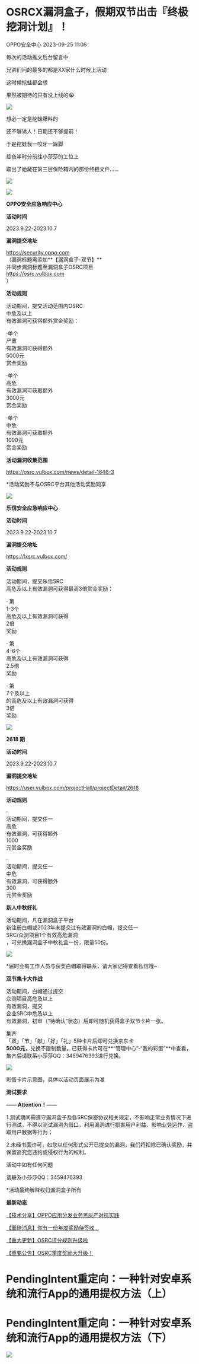 #  OSRCX漏洞盒子，假期双节出击『终极挖洞计划』！   
 OPPO安全中心   2023-09-25 11:06  
  
每次的活动推文后台留言中  
  
兄弟们问的最多的都是XX家什么时候上活动  
  
这时候挖蛙都会想  
  
果然被期待的只有没上线的😭  
  
![](https://mmbiz.qpic.cn/mmbiz_png/jBzzLZqveIducp5gV6L1QIRWSKblf48e7buJ4VsVQ6NZqicAWKn0PHNNRoDftZWGlric9OTOhrOuL19cwicJZg9fw/640?wx_fmt=png&tp=wxpic&wxfrom=5&wx_lazy=1&wx_co=1 "")  
  
想必一定是挖蛙爆料的  
  
还不够诱人！日期还不够提前！  
  
于是挖蛙我一咬牙一跺脚  
  
趁夜半时分前往小莎莎的工位上  
  
取出了她藏在第三层保险箱内的那份终极文件……  
  
  
![](https://mmbiz.qpic.cn/mmbiz_png/jBzzLZqveIducp5gV6L1QIRWSKblf48e8NUCB0iclzQ87sA9vEo2A2PO6WJ3ICwhHMHRFaUMFs9EoIABun5jYOg/640?wx_fmt=png&tp=wxpic&wxfrom=5&wx_lazy=1&wx_co=1 "")  
  
  
![](https://mmbiz.qpic.cn/mmbiz_png/jBzzLZqveIducp5gV6L1QIRWSKblf48eib2zwCicQUMNFPokK2ZCuGiamrKFHuzQy1JiaNobE2DQz65ZBy36c958ug/640?wx_fmt=png&tp=wxpic&wxfrom=5&wx_lazy=1&wx_co=1 "")  
  
**OPPO安全应急响应中心**  
  
**活动时间**  
  
2023.9.22-2023.10.7  
  
  
**漏洞提交地址**  
  
https://security.oppo.com  
（漏洞标题需添加**【漏洞盒子-双节】**  
并同步漏洞标题至漏洞盒子OSRC项目  
https://osrc.vulbox.com  
）  
  
  
**活动规则**  
  
活动期间，提交活动范围内OSRC  
中危及以上  
有效漏洞可获得额外赏金奖励：  
  
·单个  
严重  
有效漏洞可获得额外  
5000元  
赏金奖励  
  
·单个  
高危  
有效漏洞可获取额外  
3000元  
赏金奖励  
  
·单个  
中危  
有效漏洞可获取额外  
1000元  
赏金奖励  
  
  
**活动漏洞收集范围**  
  
https://osrc.vulbox.com/news/detail-1846-3  
  
  
*活动奖励不与OSRC平台其他活动奖励同享  
  
![](https://mmbiz.qpic.cn/mmbiz_png/jBzzLZqveIducp5gV6L1QIRWSKblf48eib2zwCicQUMNFPokK2ZCuGiamrKFHuzQy1JiaNobE2DQz65ZBy36c958ug/640?wx_fmt=png&tp=wxpic&wxfrom=5&wx_lazy=1&wx_co=1 "")  
  
**乐信安全应急响应中心**  
  
**活动时间**  
  
2023.9.22-2023.10.7  
  
  
**漏洞提交地址**  
  
https://lxsrc.vulbox.com/  
  
  
**活动规则**  
  
活动期间，提交乐信SRC  
高危及以上有效漏洞可获得最高3倍赏金奖励：  
  
· 第  
1-3个  
高危及以上有效漏洞可获得  
2倍  
奖励  
  
· 第  
4-6个  
高危及以上有效漏洞可获得  
2.5倍  
奖励  
  
· 第  
7个及以上  
的高危及以上有效漏洞可获得  
3倍  
奖励  
  
  
![](https://mmbiz.qpic.cn/mmbiz_png/jBzzLZqveIducp5gV6L1QIRWSKblf48eib2zwCicQUMNFPokK2ZCuGiamrKFHuzQy1JiaNobE2DQz65ZBy36c958ug/640?wx_fmt=png&tp=wxpic&wxfrom=5&wx_lazy=1&wx_co=1 "")  
  
**2618 期**  
  
**活动时间**  
  
2023.9.22-2023.10.7  
  
  
**漏洞提交地址**  
  
https://user.vulbox.com/projectHall/projectDetail/2618  
  
  
**活动规则**  
  
·   
活动期间，提交任一  
高危  
有效漏洞，可获得额外  
1000  
元赏金奖励  
  
·   
活动期间，提交任一  
中危  
有效漏洞，可获得额外  
300  
元赏金奖励  
  
  
**新人中秋好礼**  
  
  
活动期间，凡在漏洞盒子平台  
新注册白帽或2023年未提交过有效漏洞的白帽，提交任一  
SRC/众测项目1个有效高危漏洞  
，可兑换漏洞盒子中秋礼盒一份，限量50份。  
  
![](https://mmbiz.qpic.cn/sz_mmbiz_png/Lsmqs4DI7XV187aSDkyW22sPcgUvABY5NT13libBlvenKwtwQNQQnhPyfUuPicCXd4ZDLz8NqfqKucUMLpLIASSw/640?wx_fmt=png&wxfrom=5&wx_lazy=1&wx_co=1 "")  
  
*届时会有工作人员与获奖白帽取得联系，请大家记得查看私信哦~  
  
  
  
  
  
**双节集卡大作战**  
  
  
活动期间，白帽通过提交  
众测项目高危及以上  
有效漏洞，提交  
企业SRC中危及以上  
有效漏洞，初审（“待确认”状态）后即可随机获得盒子双节卡片一张。  
  
集齐  
「双」「节」「献」「好」「礼」5种卡片后即可兑换京东卡  
**5000元**，兑换不限制数量。已获得卡片可在**“管理中心”-“我的彩蛋”**中查看，集齐后请联系小莎莎QQ：3459476393进行兑换。  
  
![](https://mmbiz.qpic.cn/sz_mmbiz_png/Lsmqs4DI7XV187aSDkyW22sPcgUvABY5uNTiaVsvJmnGDfWkvdCwu6rhbkxqxN0vGNm949Abu1rLrzOY5pILjtQ/640?wx_fmt=png&wxfrom=5&wx_lazy=1&wx_co=1 "")  
  
彩蛋卡片示意图，具体以活动页面展示为准  
  
  
  
  
  
**测试要求**  
  
**—— Attention！——**  
  
1.测试期间需遵守漏洞盒子及各SRC保密协议相关规定，不影响正常业务情况下进行测试，不得以测试漏洞为借口，利用漏洞进行损害用户利益、影响业务运作、盗取用户数据等行为；  
  
2.未经书面许可，如您以任何形式公开已提交的漏洞，我们将扣除已确认奖励，并保留追究您违约或侵权行为的权利。  
  
  
活动中如有任何问题  
  
请联系小莎莎QQ：3459476393  
  
*活动最终解释权归漏洞盒子所有  
  
  
**最新动态**  
  
[【技术分享】OPPO应用分发业务黑灰产对抗实践](http://mp.weixin.qq.com/s?__biz=MzUyNzc4Mzk3MQ==&mid=2247491699&idx=1&sn=f7e50de8ed7905e7867ee052b2c18c51&chksm=fa78e13fcd0f6829da4a490198aa4e1a25d05493ce2bc0abb7ca398d5bdd762f38a72aed3889&scene=21#wechat_redirect)  
  
[【重磅消息】你有一份年度奖励待签收…](http://mp.weixin.qq.com/s?__biz=MzUyNzc4Mzk3MQ==&mid=2247490572&idx=1&sn=f939e91328aa68887bfba6e0fc565661&chksm=fa7b1d40cd0c94563752412ecd3a4393b51989430275c8bc778792ca8b317d00896827e00717&scene=21#wechat_redirect)  
  
  
[【重大更新】OSRC评分规则升级啦](http://mp.weixin.qq.com/s?__biz=MzUyNzc4Mzk3MQ==&mid=2247490083&idx=1&sn=187301f6b4546bb02789e4aafa522f80&chksm=fa7b1b6fcd0c92794f4e0b18a529535484200a2917ae3db56d08ad6cfd2266ad0034e94268b7&scene=21#wechat_redirect)  
  
  
[【重要公告】OSRC季度奖励大升级！](http://mp.weixin.qq.com/s?__biz=MzUyNzc4Mzk3MQ==&mid=2247489653&idx=1&sn=838f24f5527fcf499058d340ca164b8c&chksm=fa7b1939cd0c902f9dc9a4d9630598574c1cb62317afd66f3a596bb03af6090213ee495021a3&scene=21#wechat_redirect)  
  
# PendingIntent重定向：一种针对安卓系统和流行App的通用提权方法（上）  
# PendingIntent重定向：一种针对安卓系统和流行App的通用提权方法（下）  
  
  
  
![](https://mmbiz.qpic.cn/mmbiz_jpg/kVCSSCFiaG8K50St7Jazic4tm9Kq3qAUUWeQWnAACHnZISn42bL1uOrjJBAcPpJTgSed2jMDZ4xh7jQkzQTKk9aw/640?wx_fmt=jpeg&wxfrom=5&wx_lazy=1&wx_co=1 "")  
  
  
